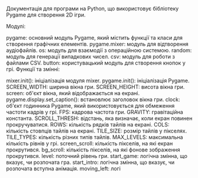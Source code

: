 Документація для програми на Python, що використовує бібліотеку Pygame для створення 2D ігри.

Модулі:

pygame: основний модуль Pygame, який містить функції та класи для створення графічних елементів.
pygame.mixer: модуль для відтворення аудіофайлів.
os: модуль для взаємодії з операційною системою.
random: модуль для генерації випадкових чисел.
csv: модуль для роботи з файлами CSV.
button: користувацький модуль для створення кнопок у грі.
Функції та змінні:

mixer.init(): ініціалізація модуля mixer.
pygame.init(): ініціалізація Pygame.
SCREEN_WIDTH: ширина вікна гри.
SCREEN_HEIGHT: висота вікна гри.
screen: об'єкт вікна, який відображається на екрані.
pygame.display.set_caption(): встановлює заголовок вікна гри.
clock: об'єкт годинника Pygame, який використовується для обмеження частоти кадрів у грі.
FPS: кадрова частота гри.
GRAVITY: гравітаційна константа.
SCROLL_THRESH: відстань, яка визначає, коли екран повинен прокручуватися.
ROWS: кількість рядків тайлів на екрані.
COLS: кількість стовпців тайлів на екрані.
TILE_SIZE: розмір тайлів у пікселях.
TILE_TYPES: кількість різних типів тайлів.
MAX_LEVELS: максимальна кількість рівнів у грі.
screen_scroll: кількість пікселів, на які екран прокрутився.
bg_scroll: кількість пікселів, на які фонове зображення прокрутився.
level: поточний рівень гри.
start_game: логічна змінна, що вказує, чи розпочата гра.
start_intro: логічна змінна, що вказує, чи розпочата вступна анімація.
moving_left: логі
